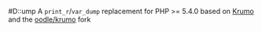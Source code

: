 #D::ump
A `print_r`/`var_dump` replacement for PHP >= 5.4.0 based on [Krumo](http://krumo.sourceforge.net/) and the [oodle/krumo](https://github.com/oodle/krumo) fork

